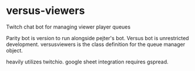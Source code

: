 # versus-viewers
Twitch chat bot for managing viewer player queues

Parity bot is version to run alongside pejter's bot.
Versus bot is unrestricted development.
versusviewers is the class definition for the queue manager object.

heavily utilizes twitchio.  google sheet integration requires gspread.

